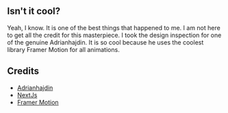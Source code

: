 <h2>Isn't it cool?</h2>
<p>Yeah, I know. It is one of the best things that happened to me. I am not here to get all the credit for this masterpiece. I took the design inspection for one of the genuine Adrianhajdin. It is so cool because he uses the coolest library Framer Motion for all animations.</p>

<h2>Credits</h2>

- [Adrianhajdin](https://github.com/adrianhajdin)
- [NextJs](https://nextjs.org/)
- [Framer Motion]([https://ui.aceternity.com](https://www.framer.com/motion/)/)
